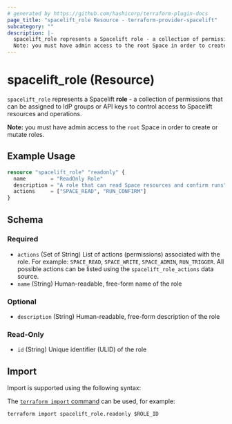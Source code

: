 ```yaml
---
# generated by https://github.com/hashicorp/terraform-plugin-docs
page_title: "spacelift_role Resource - terraform-provider-spacelift"
subcategory: ""
description: |-
  spacelift_role represents a Spacelift role - a collection of permissions that can be assigned to IdP groups or API keys to control access to Spacelift resources and operations.
  Note: you must have admin access to the root Space in order to create or mutate roles.
---
```


# spacelift_role (Resource)

`spacelift_role` represents a Spacelift **role** - a collection of permissions that can be assigned to IdP groups or API keys to control access to Spacelift resources and operations.

**Note:** you must have admin access to the `root` Space in order to create or mutate roles.

## Example Usage

```terraform
resource "spacelift_role" "readonly" {
  name        = "ReadOnly Role"
  description = "A role that can read Space resources and confirm runs"
  actions     = ["SPACE_READ", "RUN_CONFIRM"]
}
```

<!-- schema generated by tfplugindocs -->
## Schema

### Required

- `actions` (Set of String) List of actions (permissions) associated with the role. For example: `SPACE_READ`, `SPACE_WRITE`, `SPACE_ADMIN`, `RUN_TRIGGER`. All possible actions can be listed using the `spacelift_role_actions` data source.
- `name` (String) Human-readable, free-form name of the role

### Optional

- `description` (String) Human-readable, free-form description of the role

### Read-Only

- `id` (String) Unique identifier (ULID) of the role

## Import

Import is supported using the following syntax:

The [`terraform import` command](https://developer.hashicorp.com/terraform/cli/commands/import) can be used, for example:

```shell
terraform import spacelift_role.readonly $ROLE_ID
```
